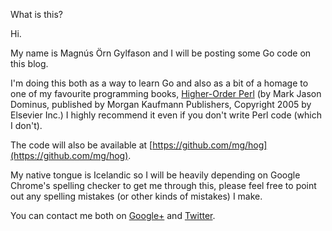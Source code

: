What is this?

Hi.

My name is Magnús Örn Gylfason and I will be posting some Go code on this blog.

I'm doing this both as a way to learn Go and also as a bit of a homage to one of my favourite programming books, [Higher-Order Perl](http://www.amazon.com/gp/product/1558607013) (by Mark Jason Dominus, published by Morgan Kaufmann Publishers, Copyright 2005 by Elsevier Inc.) I highly recommend it even if you don't write Perl code (which I don't).

The code will also be available at [https://github.com/mg/hog](https://github.com/mg/hog).

My native tongue is Icelandic so I will be heavily depending on Google Chrome's spelling checker to get me through this, please feel free to point out any spelling mistakes (or other kinds of mistakes) I make.

You can contact me both on [Google+](https://plus.google.com/110366795402129628657/posts) and [Twitter](https://twitter.com/mgns74).